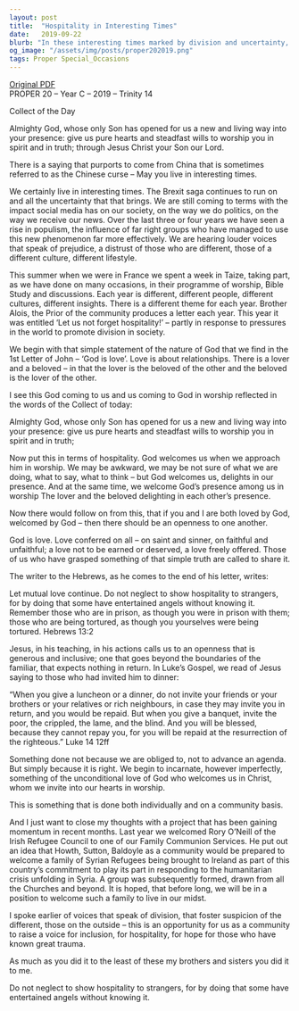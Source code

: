 ```yaml
---
layout: post
title:  "Hospitality in Interesting Times"
date:   2019-09-22
blurb: "In these interesting times marked by division and uncertainty, this sermon calls for the practice of hospitality. Drawing from the teachings of Jesus and the nature of God as love, it encourages openness and generosity towards all, especially those who are different or marginalized. It also highlights a community project to welcome a Syrian refugee family, embodying the sermon's message of inclusive love and hospitality."
og_image: "/assets/img/posts/proper202019.png"
tags: Proper Special_Occasions
---
```

[Original PDF](/assets/pdf/proper202019.pdf)    
PROPER 20 – Year C – 2019 – Trinity 14

Collect of the Day

Almighty God,
whose only Son has opened for us
a new and living way into your presence:
give us pure hearts and steadfast wills
to worship you in spirit and in truth;
through Jesus Christ your Son our Lord.

There is a saying that purports to come from China that is sometimes referred
to as the Chinese curse – May you live in interesting times.

We certainly live in interesting times. The Brexit saga continues to run on and
all the uncertainty that that brings. We are still coming to terms with the
impact social media has on our society, on the way we do politics, on the way
we receive our news. Over the last three or four years we have seen a rise in
populism, the influence of far right groups who have managed to use this new
phenomenon far more effectively. We are hearing louder voices that speak of
prejudice, a distrust of those who are different, those of a different culture,
different lifestyle.

This summer when we were in France we spent a week in Taize, taking part, as
we have done on many occasions, in their programme of worship, Bible Study
and discussions. Each year is different, different people, different cultures,
different insights. There is a different theme for each year. Brother Alois, the
Prior of the community produces a letter each year. This year it was entitled
‘Let us not forget hospitality!’ – partly in response to pressures in the world to
promote division in society.

We begin with that simple statement of the nature of God that we find in the 1st
Letter of John – ‘God is love’. Love is about relationships. There is a lover
and a beloved – in that the lover is the beloved of the other and the beloved is
the lover of the other.

I see this God coming to us and us coming to God in worship reflected in the
words of the Collect of today:

Almighty God,
whose only Son has opened for us
a new and living way into your presence:
give us pure hearts and steadfast wills
to worship you in spirit and in truth;

Now put this in terms of hospitality. God welcomes us when we approach him
in worship. We may be awkward, we may be not sure of what we are doing,
what to say, what to think – but God welcomes us, delights in our presence.
And at the same time, we welcome God’s presence among us in worship The
lover and the beloved delighting in each other’s presence.

Now there would follow on from this, that if you and I are both loved by God,
welcomed by God – then there should be an openness to one another.

God is love. Love conferred on all – on saint and sinner, on faithful and
unfaithful; a love not to be earned or deserved, a love freely offered. Those of
us who have grasped something of that simple truth are called to share it.

The writer to the Hebrews, as he comes to the end of his letter, writes:

Let mutual love continue. Do not neglect to show hospitality to
strangers, for by doing that some have entertained angels without
knowing it. Remember those who are in prison, as though you were in
prison with them; those who are being tortured, as though you
yourselves were being tortured. Hebrews 13:2

Jesus, in his teaching, in his actions calls us to an openness that is generous and
inclusive; one that goes beyond the boundaries of the familiar, that expects
nothing in return. In Luke’s Gospel, we read of Jesus saying to those who had
invited him to dinner:

“When you give a luncheon or a dinner, do not invite your friends or
your brothers or your relatives or rich neighbours, in case they may
invite you in return, and you would be repaid. But when you give a
banquet, invite the poor, the crippled, the lame, and the blind. And
you will be blessed, because they cannot repay you, for you will be
repaid at the resurrection of the righteous.” Luke 14 12ff

Something done not because we are obliged to, not to advance an agenda. But
simply because it is right. We begin to incarnate, however imperfectly,
something of the unconditional love of God who welcomes us in Christ, whom
we invite into our hearts in worship.

This is something that is done both individually and on a community basis.

And I just want to close my thoughts with a project that has been gaining
momentum in recent months. Last year we welcomed Rory O’Neill of the Irish
Refugee Council to one of our Family Communion Services. He put out an
idea that Howth, Sutton, Baldoyle as a community would be prepared to
welcome a family of Syrian Refugees being brought to Ireland as part of this
country’s commitment to play its part in responding to the humanitarian crisis
unfolding in Syria. A group was subsequently formed, drawn from all the
Churches and beyond. It is hoped, that before long, we will be in a position to
welcome such a family to live in our midst.

I spoke earlier of voices that speak of division, that foster suspicion of the
different, those on the outside – this is an opportunity for us as a community to
raise a voice for inclusion, for hospitality, for hope for those who have known
great trauma.

As much as you did it to the least of these my brothers and sisters you did it to
me.

Do not neglect to show hospitality to strangers, for by doing that some have
entertained angels without knowing it.
